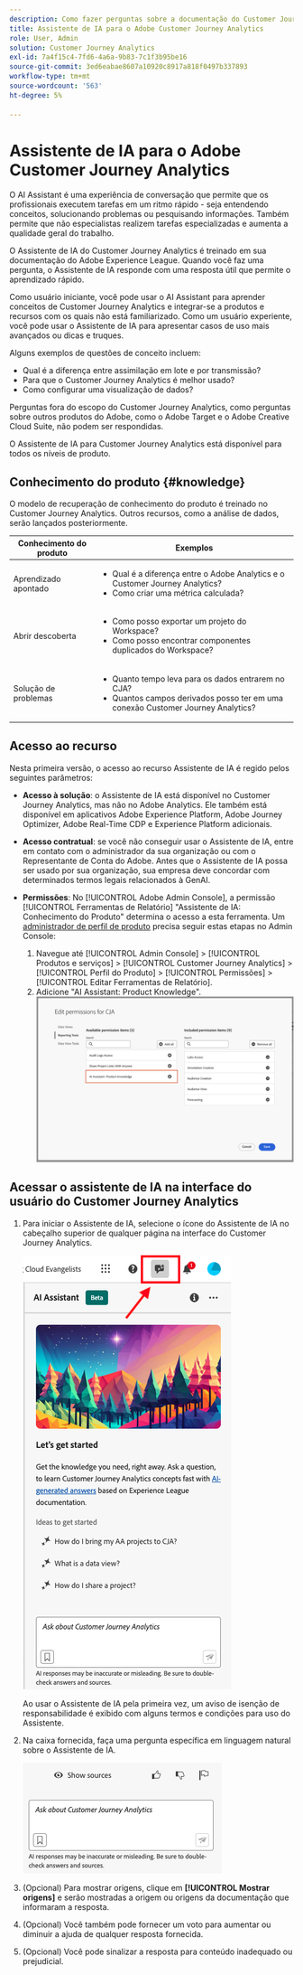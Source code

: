 ```yaml
---
description: Como fazer perguntas sobre a documentação do Customer Journey Analytics
title: Assistente de IA para o Adobe Customer Journey Analytics
role: User, Admin
solution: Customer Journey Analytics
exl-id: 7a4f15c4-7fd6-4a6a-9b83-7c1f3b95be16
source-git-commit: 3ed6eabae8607a10920c8917a818f0497b337893
workflow-type: tm+mt
source-wordcount: '563'
ht-degree: 5%

---
```



# Assistente de IA para o Adobe Customer Journey Analytics

O AI Assistant é uma experiência de conversação que permite que os profissionais executem tarefas em um ritmo rápido - seja entendendo conceitos, solucionando problemas ou pesquisando informações. Também permite que não especialistas realizem tarefas especializadas e aumenta a qualidade geral do trabalho.

O Assistente de IA do Customer Journey Analytics é treinado em sua documentação do Adobe Experience League. Quando você faz uma pergunta, o Assistente de IA responde com uma resposta útil que permite o aprendizado rápido.

Como usuário iniciante, você pode usar o AI Assistant para aprender conceitos de Customer Journey Analytics e integrar-se a produtos e recursos com os quais não está familiarizado. Como um usuário experiente, você pode usar o Assistente de IA para apresentar casos de uso mais avançados ou dicas e truques.

Alguns exemplos de questões de conceito incluem:

* Qual é a diferença entre assimilação em lote e por transmissão?
* Para que o Customer Journey Analytics é melhor usado?
* Como configurar uma visualização de dados?

Perguntas fora do escopo do Customer Journey Analytics, como perguntas sobre outros produtos do Adobe, como o Adobe Target e o Adobe Creative Cloud Suite, não podem ser respondidas.

O Assistente de IA para Customer Journey Analytics está disponível para todos os níveis de produto.

## Conhecimento do produto {#knowledge}

O modelo de recuperação de conhecimento do produto é treinado no Customer Journey Analytics. Outros recursos, como a análise de dados, serão lançados posteriormente.

| Conhecimento do produto | Exemplos |
| --- | --- |
| Aprendizado apontado | <ul><li>Qual é a diferença entre o Adobe Analytics e o Customer Journey Analytics?</li><li>Como criar uma métrica calculada?</li></ul> |
| Abrir descoberta | <ul><li>Como posso exportar um projeto do Workspace?</li><li>Como posso encontrar componentes duplicados do Workspace?</li></ul> |
| Solução de problemas | <ul><li>Quanto tempo leva para os dados entrarem no CJA?</li><li>Quantos campos derivados posso ter em uma conexão Customer Journey Analytics?</li></ul> |

## Acesso ao recurso

Nesta primeira versão, o acesso ao recurso Assistente de IA é regido pelos seguintes parâmetros:

* **Acesso à solução**: o Assistente de IA está disponível no Customer Journey Analytics, mas não no Adobe Analytics. Ele também está disponível em aplicativos Adobe Experience Platform, Adobe Journey Optimizer, Adobe Real-Time CDP e Experience Platform adicionais.

* **Acesso contratual**: se você não conseguir usar o Assistente de IA, entre em contato com o administrador da sua organização ou com o Representante de Conta do Adobe. Antes que o Assistente de IA possa ser usado por sua organização, sua empresa deve concordar com determinados termos legais relacionados à GenAI.

* **Permissões**: No [!UICONTROL Adobe Admin Console], a permissão [!UICONTROL Ferramentas de Relatório] &quot;Assistente de IA: Conhecimento do Produto&quot; determina o acesso a esta ferramenta. Um [administrador de perfil de produto](https://helpx.adobe.com/br/enterprise/using/manage-product-profiles.html) precisa seguir estas etapas no Admin Console:
   1. Navegue até [!UICONTROL Admin Console] > [!UICONTROL Produtos e serviços] > [!UICONTROL Customer Journey Analytics] > [!UICONTROL Perfil do Produto] > [!UICONTROL Permissões] > [!UICONTROL Editar Ferramentas de Relatório].
   1. Adicione &quot;AI Assistant: Product Knowledge&quot;.
      ![Adicionar permissão](assets/image.png)

## Acessar o assistente de IA na interface do usuário do Customer Journey Analytics

1. Para iniciar o Assistente de IA, selecione o ícone do Assistente de IA no cabeçalho superior de qualquer página na interface do Customer Journey Analytics.

   ![Ícone do Assistente de IA](assets/ai-asst1.png)

   Ao usar o Assistente de IA pela primeira vez, um aviso de isenção de responsabilidade é exibido com alguns termos e condições para uso do Assistente.

1. Na caixa fornecida, faça uma pergunta específica em linguagem natural sobre o Assistente de IA.

   ![Caixa de perguntas](assets/ai-asst2.png)

1. (Opcional) Para mostrar origens, clique em **[!UICONTROL Mostrar origens]** e serão mostradas a origem ou origens da documentação que informaram a resposta.

1. (Opcional) Você também pode fornecer um voto para aumentar ou diminuir a ajuda de qualquer resposta fornecida.

1. (Opcional) Você pode sinalizar a resposta para conteúdo inadequado ou prejudicial.
